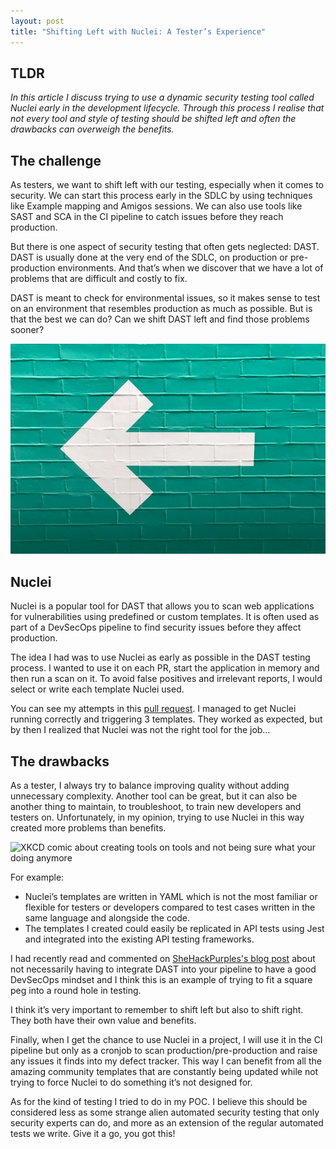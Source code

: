 ```yaml
---
layout: post
title: "Shifting Left with Nuclei: A Tester’s Experience"
---
```


## TLDR

*In this article I discuss trying to use a dynamic security testing tool called Nuclei early in the development lifecycle. Through this process I realise that not every tool and style of testing should be shifted left and often the drawbacks can overweigh the benefits.*

## The challenge

As testers, we want to shift left with our testing, especially when it comes to security. We can start this process early in the SDLC by using techniques like Example mapping and Amigos sessions. We can also use tools like SAST and SCA in the CI pipeline to catch issues before they reach production.

But there is one aspect of security testing that often gets neglected: DAST. DAST is usually done at the very end of the SDLC, on production or pre-production environments. And that’s when we discover that we have a lot of problems that are difficult and costly to fix.

DAST is meant to check for environmental issues, so it makes sense to test on an environment that resembles production as much as possible. But is that the best we can do? Can we shift DAST left and find those problems sooner?

![Left arrow on green background](../images/posts/LeftArrow.jpg)

## Nuclei

Nuclei is a popular tool for DAST that allows you to scan web applications for vulnerabilities using predefined or custom templates. It is often used as part of a DevSecOps pipeline to find security issues before they affect production.

The idea I had was to use Nuclei as early as possible in the DAST testing process. I wanted to use it on each PR, start the application in memory and then run a scan on it. To avoid false positives and irrelevant reports, I would select or write each template Nuclei used.

You can see my attempts in this [pull request](https://github.com/RemakingEden/Nuclei-Shift-Left-POC/pull/3). I managed to get Nuclei running correctly and triggering 3 templates. They worked as expected, but by then I realized that Nuclei was not the right tool for the job…

## The drawbacks

As a tester, I always try to balance improving quality without adding unnecessary complexity. Another tool can be great, but it can also be another thing to maintain, to troubleshoot, to train new developers and testers on. Unfortunately, in my opinion, trying to use Nuclei in this way created more problems than benefits.

![XKCD comic about creating tools on tools and not being sure what your doing anymore](https://imgs.xkcd.com/comics/tools.png)

For example:

- Nuclei’s templates are written in YAML which is not the most familiar or flexible for testers or developers compared to test cases written in the same language and alongside the code.
- The templates I created could easily be replicated in API tests using Jest and integrated into the existing API testing frameworks.

I had recently read and commented on [SheHackPurples's blog post](https://shehackspurple.ca/2023/07/03/you-do-not-need-to-do-dast-in-a-pipeline-to-do-devsecops/) about not necessarily having to integrate DAST into your pipeline to have a good DevSecOps mindset and I think this is an example of trying to fit a square peg into a round hole in testing.

I think it’s very important to remember to shift left but also to shift right. They both have their own value and benefits.

Finally, when I get the chance to use Nuclei in a project, I will use it in the CI pipeline but only as a cronjob to scan production/pre-production and raise any issues it finds into my defect tracker. This way I can benefit from all the amazing community templates that are constantly being updated while not trying to force Nuclei to do something it’s not designed for.

As for the kind of testing I tried to do in my POC. I believe this should be considered less as some strange alien automated security testing that only security experts can do, and more as an extension of the regular automated tests we write. Give it a go, you got this!
